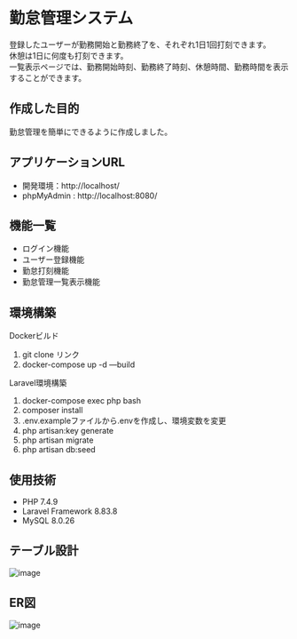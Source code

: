 # 勤怠管理システム
登録したユーザーが勤務開始と勤務終了を、それぞれ1日1回打刻できます。<br>
休憩は1日に何度も打刻できます。<br>
一覧表示ページでは、勤務開始時刻、勤務終了時刻、休憩時間、勤務時間を表示することができます。

## 作成した目的
勤怠管理を簡単にできるように作成しました。

## アプリケーションURL
- 開発環境：http://localhost/
- phpMyAdmin : http://localhost:8080/

## 機能一覧
- ログイン機能
- ユーザー登録機能
- 勤怠打刻機能
- 勤怠管理一覧表示機能

## 環境構築
Dockerビルド
1. git clone リンク
2. docker-compose up -d —build

Laravel環境構築
1. docker-compose exec php bash
2. composer install
3. .env.exampleファイルから.envを作成し、環境変数を変更
4. php artisan:key generate
5. php artisan migrate
6. php artisan db:seed

## 使用技術
- PHP 7.4.9
- Laravel Framework 8.83.8
- MySQL  8.0.26

## テーブル設計
![image](https://github.com/nan888999/attendance/assets/167194215/a725e2c6-aa9a-4b41-b789-a56ec606232c)

## ER図
![image](https://github.com/nan888999/attendance/assets/167194215/6b25694d-d0b2-47cb-a73c-a1bcc0ed324a)


